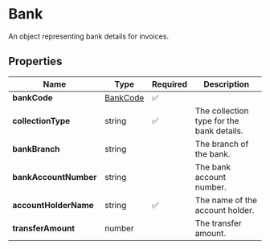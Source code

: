 # Bank

An object representing bank details for invoices.

## Properties

| Name | Type | Required | Description |
| ------------ | ------------- | ------------- | ------------- |
| **bankCode** | [BankCode](BankCode.md) | ✅ |  |
**collectionType** | string | ✅ | The collection type for the bank details. |
**bankBranch** | string |  | The branch of the bank. |
**bankAccountNumber** | string |  | The bank account number. |
**accountHolderName** | string | ✅ | The name of the account holder. |
**transferAmount** | number |  | The transfer amount. |


